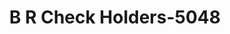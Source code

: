---
f_zip-code: 83404
f_state-code: ID
title: B R Check Holders-5048
f_phone: 208-529-2278
f_city-only: Idaho Falls
f_address: 1170 E 17Th Street Idaho Falls
f_location-unique-id: '5048'
slug: b-r-check-holders-5048
updated-on: '2024-05-30T13:46:58.046Z'
created-on: '2024-05-30T13:36:59.803Z'
published-on: '2024-05-30T13:54:32.469Z'
f_city-state: cms/city/idaho-falls-id.md
f_company: cms/company/b-r-check-holders.md
f_state: cms/state/idaho.md
layout: '[payday-loan].html'
tags: payday-loan
---
